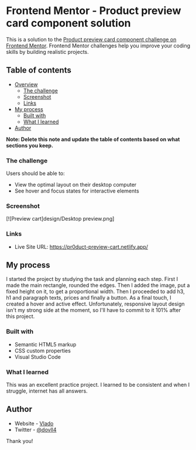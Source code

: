 # Frontend Mentor - Product preview card component solution

This is a solution to the [Product preview card component challenge on Frontend Mentor](https://www.frontendmentor.io/challenges/product-preview-card-component-GO7UmttRfa). Frontend Mentor challenges help you improve your coding skills by building realistic projects. 

## Table of contents

- [Overview](#overview)
  - [The challenge](#the-challenge)
  - [Screenshot](#screenshot)
  - [Links](#links)
- [My process](#my-process)
  - [Built with](#built-with)
  - [What I learned](#what-i-learned)
- [Author](#author)

**Note: Delete this note and update the table of contents based on what sections you keep.**

### The challenge

Users should be able to:

- View the optimal layout on their desktop computer
- See hover and focus states for interactive elements

### Screenshot

[![Preview cart]design/Desktop preview.png]

### Links

- Live Site URL: https://pr0duct-preview-cart.netlify.app/

## My process

I started the project by studying the task and planning each step. First I made the main rectangle, rounded the edges. Then I added the image, put a fixed height on it, to get a proportional width. Then I proceeded to add h3, h1 and paragraph texts, prices and finally a button. As a final touch, I created a hover and active effect. Unfortunately, responsive layout design isn't my strong side at the moment, so I'll have to commit to it 101% after this project.

### Built with

- Semantic HTML5 markup
- CSS custom properties
- Visual Studio Code

### What I learned

This was an excellent practice project. I learned to be consistent and when I struggle, internet has all answers. 

## Author

- Website - [Vlado](https://dovla.me)
- Twitter - [@dovll4](https://www.twitter.com/dovll4)

Thank you!
